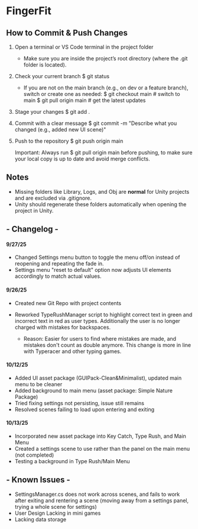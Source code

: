 # FingerFit

How to Commit & Push Changes
----------------------------

1. Open a terminal or VS Code terminal in the project folder
   - Make sure you are inside the project’s root directory (where the .git folder is located).

2. Check your current branch
   $ git status

   - If you are not on the main branch (e.g., on dev or a feature branch), switch or create one as needed:
     $ git checkout main        # switch to main
     $ git pull origin main     # get the latest updates

3. Stage your changes
   $ git add .

4. Commit with a clear message
   $ git commit -m "Describe what you changed (e.g., added new UI scene)"

5. Push to the repository
   $ git push origin main

   Important: Always run
   $ git pull origin main
   before pushing, to make sure your local copy is up to date and avoid merge conflicts.

Notes
-----

- Missing folders like Library, Logs, and Obj are **normal** for Unity projects and are excluded via .gitignore.
- Unity should regenerate these folders automatically when opening the project in Unity.



## \- Changelog -



#### 9/27/25

* Changed Settings menu button to toggle the menu off/on instead of reopening and repeating the fade in.
* Settings menu "reset to default" option now adjusts UI elements accordingly to match actual values.





#### 9/26/25



* Created new Git Repo with project contents
* Reworked TypeRushManager script to highlight correct text in green and incorrect text in red as user types. Additionally the user is no longer charged with mistakes for backspaces.

  * Reason: Easier for users to find where mistakes are made, and mistakes don't count as double anymore. This change is more in line with Typeracer and other typing games.
 

#### 10/12/25

* Added UI asset package (GUIPack-Clean&Minimalist), updated main menu to be cleaner
* Added background to main menu (asset package: Simple Nature Package)
* Tried fixing settings not persisting, issue still remains
* Resolved scenes failing to load upon entering and exiting

#### 10/13/25

* Incorporated new asset package into Key Catch, Type Rush, and Main Menu
* Created a settings scene to use rather than the panel on the main menu (not completed)
* Testing a background in Type Rush/Main Menu





## \- Known Issues -

* SettingsManager.cs does not work across scenes, and fails to work after exiting and rentering a scene (moving away from a settings panel, trying a whole scene for settings)
* User Design Lacking in mini games
* Lacking data storage
